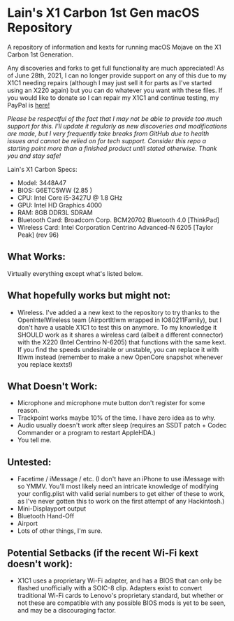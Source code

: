 # Lain's X1 Carbon 1st Gen macOS Repository
A repository of information and kexts for running macOS Mojave on the X1 Carbon 1st Generation.

Any discoveries and forks to get full functionality are much appreciated! As of June 28th, 2021, I can no longer provide support on any of this due to my X1C1 needing repairs (although I may just sell it for parts as I've started using an X220 again) but you can do whatever you want with these files. If you would like to donate so I can repair my X1C1 and continue testing, my PayPal is [here!](https://www.paypal.com/donate/?cmd=_s-xclick&hosted_button_id=8GF4A3XS7ZHFY) 

*Please be respectful of the fact that I may not be able to provide too much support for this. I'll update it regularly as new discoveries and modifications are made, but I very frequently take breaks from GitHub due to health issues and cannot be relied on for tech support. Consider this repo a starting point more than a finished product until stated otherwise. Thank you and stay safe!*


Lain's X1 Carbon Specs:
- Model: 3448A47
- BIOS: G6ETC5WW (2.85 )
- CPU: Intel Core i5-3427U @ 1.8 GHz 
- GPU: Intel HD Graphics 4000 
- RAM: 8GB DDR3L SDRAM 
- Bluetooth Card: Broadcom Corp. BCM20702 Bluetooth 4.0 [ThinkPad]
- Wireless Card: Intel Corporation Centrino Advanced-N 6205 [Taylor Peak] (rev 96) 

## What Works:
Virtually everything except what's listed below.

## What hopefully works but might not:
- Wireless. I've added a a new kext to the repository to try thanks to the OpenIntelWireless team (AirportItlwm wrapped in IO80211Family), but I don't have a usable X1C1 to test this on anymore. To my knowledge it SHOULD work as it shares a wireless card (albeit a different connector) with the X220 (Intel Centrino N-6205) that functions with the same kext. If you find the speeds undesirable or unstable, you can replace it with Itlwm instead (remember to make a new OpenCore snapshot whenever you replace kexts!)

## What Doesn't Work:
- Microphone and microphone mute button don't register for some reason.
- Trackpoint works maybe 10% of the time. I have zero idea as to why.
- Audio usually doesn't work after sleep (requires an SSDT patch + Codec Commander or a program to restart AppleHDA.)
- You tell me.

## Untested:
- Facetime / iMessage / etc. (I don't have an iPhone to use iMessage with so YMMV. You'll most likely need an intricate knowledge of modifying your config.plist with valid serial numbers to get either of these to work, as I've never gotten this to work on the first attempt of any Hackintosh.)
- Mini-Displayport output
- Bluetooth Hand-Off
- Airport
- Lots of other things, I'm sure. 

## Potential Setbacks (if the recent Wi-Fi kext doesn't work):
- X1C1 uses a proprietary Wi-Fi adapter, and has a BIOS that can only be flashed unofficially with a SOIC-8 clip. Adapters exist to convert traditional Wi-Fi cards to Lenovo's proprietary standard, but whether or not these are compatible with any possible BIOS mods is yet to be seen, and may be a discouraging factor.
